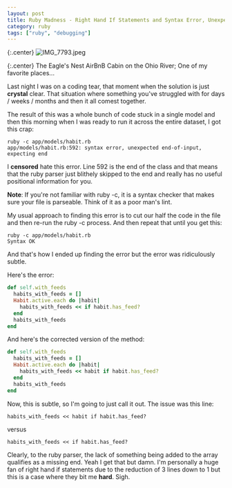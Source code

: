 ```yaml
---
layout: post
title: Ruby Madness - Right Hand If Statements and Syntax Error, Unexpected end-of-input, Expecting End
category: ruby
tags: ["ruby", "debugging"]
---
```

{:.center}
![IMG_7793.jpeg](/blog/assets/IMG_7793.jpeg)

{:.center}
The Eagle's Nest AirBnB Cabin on the Ohio River; One of my favorite places...

Last night I was on a coding tear, that moment when the solution is just **crystal** clear.  That situation where something you've struggled with for days / weeks / months and then it all comest together.  

The result of this was a whole bunch of code stuck in a single model and then this morning when I was ready to run it across the entire dataset, I got this crap:

    ruby -c app/models/habit.rb
    app/models/habit.rb:592: syntax error, unexpected end-of-input, expecting end
    
I **censored** hate this error.  Line 592 is the end of the class and that means that the ruby parser just blithely skipped to the end and really has no useful positional information for you.  

**Note**: If you're not familiar with ruby -c, it is a syntax checker that makes sure your file is parseable.  Think of it as a poor man's lint.

My usual approach to finding this error is to cut our half the code in the file and then re-run the ruby -c process.  And then repeat that until you get this:

    ruby -c app/models/habit.rb
    Syntax OK
    
And that's how I ended up finding the error but the error was ridiculously subtle.  

Here's the error:

```ruby
def self.with_feeds
  habits_with_feeds = []
  Habit.active.each do |habit|
    habits_with_feeds << if habit.has_feed?
  end
  habits_with_feeds
end
```

And here's the corrected version of the method:

```ruby
def self.with_feeds
  habits_with_feeds = []
  Habit.active.each do |habit|
    habits_with_feeds << habit if habit.has_feed?
  end
  habits_with_feeds
end
```

Now, this is subtle, so I'm going to just call it out.  The issue was this line:

    habits_with_feeds << habit if habit.has_feed?

versus 

    habits_with_feeds << if habit.has_feed?

Clearly, to the ruby parser, the lack of something being added to the array qualifies as a missing end.  Yeah I get that but damn.   I'm personally a huge fan of right hand if statements due to the reduction of 3 lines down to 1 but this is a case where they bit me **hard**.  Sigh.  